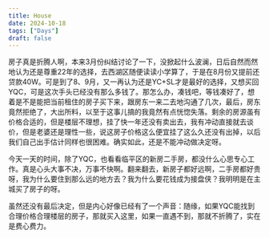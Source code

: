 ```yaml
---
title: House
date: 2024-10-18
tags: ["Days"]
draft: false
---
```


房子真是折腾人啊，本来3月份纠结讨论了一下，没掀起什么波澜，日后自然而然地认为还是尊重22年的选择，去西湖区随便读读小学算了，于是在8月份又提前还贷款40W。可是到了8、9月，又一再认为还是YC+SL才是最好的选择，又想买回YQC，可是这次手头已经没有那么多钱了。那怎么办，凑钱吧，等钱凑好了，想着是不是能把当前租住的房子买下来，跟房东一来二去地沟通了几次，最后，房东竟然拒绝了，大出所料，以至于这事儿搞的我竟然有点恍惚失落。剩余的房源虽有价格合适的，但是楼层不理想，挂了快一年还没有卖出去，我有冲动直接就去谈价，但是老婆还是理性一些，说这房子价格这么便宜挂了这么久还没有出掉，以后我们自己出手估计同样也很困难。确实如此，还是不能冲动做决定呀。

今天一天的时间，除了YQC，也看看临平区的新房二手房，都没什么心思专心工作。真是心头大事不决，万事不快啊。翻来翻去，新房子都好远啊，二手房都好贵呀，我为什么要住到那么远的地方去？我为什么要花钱成为接盘侠？我明明是在主城买了房子的呀。

虽然还没有最后决定，但是内心好像已经有了一个声音：随缘，如果YQC能找到合理价格合理楼层的房子，那就买入这里，如果一直遇不到，那就不折腾了，实在是费心费力。
